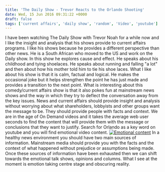 ```yaml
---
title: 'The Daily Show - Trevor Reacts to the Orlando Shooting'
date: Wed, 15 Jun 2016 09:31:22 +0000
draft: false
tags: ['current affairs', 'daily show', 'random', 'Video', 'youtube']
---
```


I have been watching The Daily Show with Trevor Noah for a while now and I like the insight and analysis that his shows provide to current affairs programs. I like his shows because he provides a different perspective than other news. He is a South African who moved to the US and work on the Daily show. In this show he explores cause and effect. He speaks about his childhood and tying shoelaces. He speaks about running and falling "a lot" and then about how his mother told him to tie his shoe laces. What I like about his show is that it is calm, factual and logical. He makes the occasional joke but it helps strengthen the point he has just made and provides a transition to the next point. What is interesting about this comedy/current affairs show is that it also pokes fun at mainstream news shows and the way in which they try to deflect the conversation away from the key issues. News and current affairs should provide insight and analysis without worrying about what shareholders, lobbyists and other groups want the message to be. They should provide people with facts and context. We are in the age of On Demand videos and it takes the average web user seconds to find the content that will provide them with the message or conclusions that they want to justify. Search for Orlando as a key word on youtube and you will find emotional video content. [![Emotional content](http://www.main-vision.com/richard/blog/wp-content/uploads/2016/06/Screen-Shot-2016-06-15-at-11.19.02-1024x1000.png)](http://www.main-vision.com/richard/blog/wp-content/uploads/2016/06/Screen-Shot-2016-06-15-at-11.19.02.png) In a healthy news environment you should have two main sources of information. Mainstream media should provide you with the facts and the context of what happened without prejudice or assumptions being made. Once these sources of information have been exhausted then we can shift towards the emotional talk shows, opinions and columns. What I see at the moment is emotion taking centre stage and obscuring reality.
